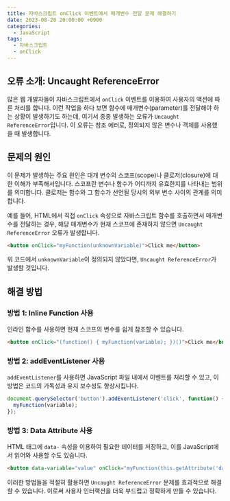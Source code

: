 ```yaml
---
title: 자바스크립트 onClick 이벤트에서 매개변수 전달 문제 해결하기
date: 2023-08-20 20:00:00 +0900
categories:
  - JavaScript
tags:
  - 자바스크립트
  - onClick
---
```


## 오류 소개: Uncaught ReferenceError

많은 웹 개발자들이 자바스크립트에서 `onClick` 이벤트를 이용하여 사용자의 액션에 따른 처리를 합니다. 이런 작업을 하다 보면 함수에 매개변수(parameter)를 전달해야 하는 상황이 발생하기도 하는데, 여기서 종종 발생하는 오류가 `Uncaught ReferenceError`입니다. 이 오류는 참조 에러로, 정의되지 않은 변수나 객체를 사용했을 때 발생합니다.

## 문제의 원인

이 문제가 발생하는 주요 원인은 대개 변수의 스코프(scope)나 클로저(closure)에 대한 이해가 부족해서입니다. 스코프란 변수나 함수가 어디까지 유효한지를 나타내는 범위를 의미합니다. 클로저는 함수와 그 함수가 선언될 당시의 외부 변수 사이의 관계를 의미합니다.

예를 들어, HTML에서 직접 `onClick` 속성으로 자바스크립트 함수를 호출하면서 매개변수를 전달하는 경우, 해당 매개변수가 현재 스코프에 존재하지 않으면 `Uncaught ReferenceError` 오류가 발생합니다.

```html
<button onClick="myFunction(unknownVariable)">Click me</button>
```

위 코드에서 `unknownVariable`이 정의되지 않았다면, `Uncaught ReferenceError`가 발생할 것입니다.

## 해결 방법

### 방법 1: Inline Function 사용

인라인 함수를 사용하면 현재 스코프의 변수를 쉽게 참조할 수 있습니다.

```html
<button onClick="(function() { myFunction(variable); })()">Click me</button>
```

### 방법 2: addEventListener 사용

`addEventListener`를 사용하면 JavaScript 파일 내에서 이벤트를 처리할 수 있고, 이 방법은 코드의 가독성과 유지 보수성도 향상시킵니다.

```javascript
document.querySelector('button').addEventListener('click', function() {
  myFunction(variable);
});
```

### 방법 3: Data Attribute 사용

HTML 태그에 `data-` 속성을 이용하여 필요한 데이터를 저장하고, 이를 JavaScript에서 읽어와 사용할 수도 있습니다.

```html
<button data-variable="value" onClick="myFunction(this.getAttribute('data-variable'))">Click me</button>
```

이러한 방법들을 적절히 활용하면 `Uncaught ReferenceError` 문제를 효과적으로 해결할 수 있습니다. 이로써 사용자 인터랙션을 더욱 부드럽고 정확하게 만들 수 있습니다.